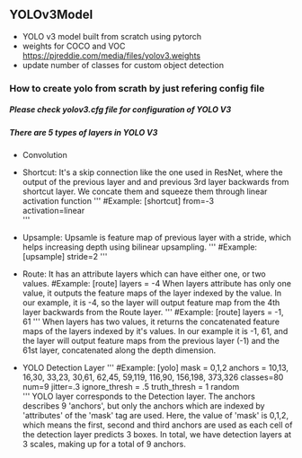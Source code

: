 ## YOLOv3Model
* YOLO v3 model built from scratch using pytorch
* weights for COCO and VOC https://pjreddie.com/media/files/yolov3.weights
* update number of classes for custom object detection

### How to create yolo from scrath by just refering config file
##### Please check yolov3.cfg file for configuration of YOLO V3
##### There are 5 types of layers in YOLO V3
* Convolution

* Shortcut: It's a skip connection like the one used in ResNet, where the
    output of the previous layer and and previous 3rd layer backwards from shortcut layer.
    We concate them and squeeze them through linear activation function
    '''
    #Example:   [shortcut]
                from=-3  
                activation=linear  
    '''
* Upsample: Upsamle is feature map of previous layer with a stride, which helps 
    increasing depth using bilinear upsampling.
    '''
    #Example:    [upsample]
                stride=2
     '''
* Route: It has an attribute layers which can have either one, or two values.
    #Example:   [route]
                layers = -4
    When layers attribute has only one value, it outputs the feature maps of the 
    layer indexed by the value. In our example, it is -4, so the layer will output 
    feature map from the 4th layer backwards from the Route layer.
    '''
    #Example:   [route]
                layers = -1, 61
     '''
    When layers has two values, it returns the concatenated feature maps of the layers
     indexed by it's values. In our example it is -1, 61, and the layer will output 
     feature maps from the previous layer (-1) and the 61st layer, concatenated along 
     the depth dimension.      

* YOLO Detection Layer
    '''
    #Example:
                [yolo]
                mask = 0,1,2
                anchors = 10,13,  16,30,  33,23,  30,61,  62,45,  59,119,  116,90,  156,198,  373,326
                classes=80  
                num=9
                jitter=.3
                ignore_thresh = .5
                truth_thresh = 1
                random      
    '''
    YOLO layer corresponds to the Detection layer.
    The anchors describes 9 'anchors', but only the anchors which are indexed by 
    'attributes' of the 'mask' tag are used. Here, the value of 'mask' is 0,1,2, which means 
    the first, second and third anchors are used as each cell of the detection layer 
    predicts 3 boxes. In total, we have detection layers at 3 scales, 
    making up for a total of 9 anchors.
